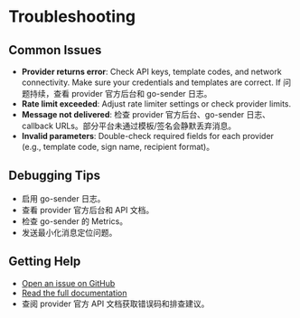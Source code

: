 # Troubleshooting

## Common Issues

- **Provider returns error**: Check API keys, template codes, and network connectivity. Make sure your credentials and templates are correct. If 问题持续，查看 provider 官方后台和 go-sender 日志。
- **Rate limit exceeded**: Adjust rate limiter settings or check provider limits.
- **Message not delivered**: 检查 provider 官方后台、go-sender 日志、callback URLs。部分平台未通过模板/签名会静默丢弃消息。
- **Invalid parameters**: Double-check required fields for each provider (e.g., template code, sign name, recipient format)。

## Debugging Tips

- 启用 go-sender 日志。
- 查看 provider 官方后台和 API 文档。
- 检查 go-sender 的 Metrics。
- 发送最小化消息定位问题。

## Getting Help

- [Open an issue on GitHub](https://github.com/shellvon/go-sender/issues)
- [Read the full documentation](../README.md)
- 查阅 provider 官方 API 文档获取错误码和排查建议。
